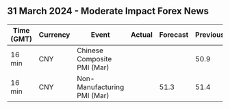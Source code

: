 ## 31 March 2024 - Moderate Impact Forex News

| Time (GMT) | Currency | Event | Actual | Forecast | Previous |
|------|----------|-------|--------|----------|----------|
| 16 min | CNY | Chinese Composite PMI (Mar) |  |  | 50.9 |
| 16 min | CNY | Non-Manufacturing PMI (Mar) |  | 51.3 | 51.4 |
